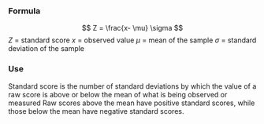
### Formula
$$
Z = \frac{x- \mu} \sigma
$$
*Z* = standard score
*x* = observed value
$\mu$ = mean of the sample
$\sigma$ = standard deviation of the sample

### Use

Standard score is the number of standard deviations by which the value of a raw score is above or below the mean of what is being observed or measured
Raw scores above the mean have positive standard scores, while those below the mean have negative standard scores.